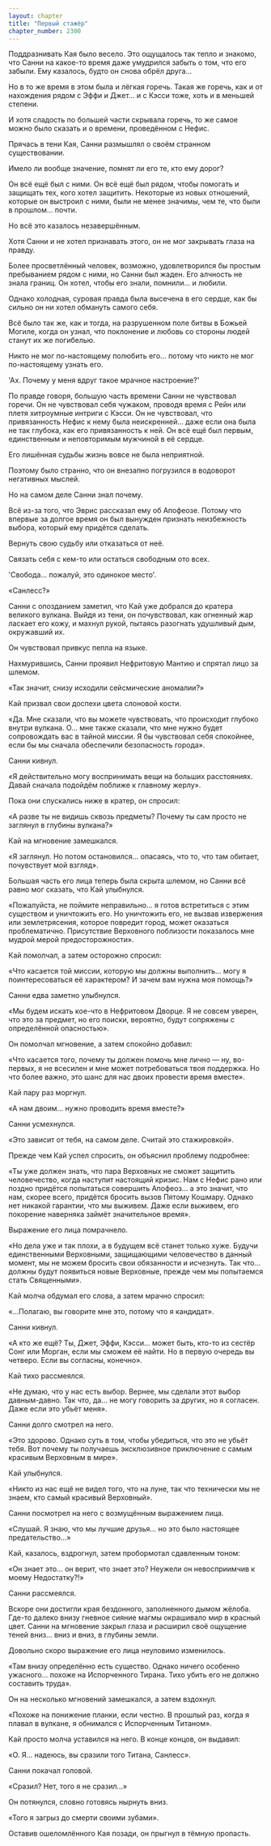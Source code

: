 ```yaml
---
layout: chapter
title: "Первый стажёр"
chapter_number: 2300
---
```




Поддразнивать Кая было весело. Это ощущалось так тепло и знакомо, что Санни на какое-то время даже умудрился забыть о том, что его забыли. Ему казалось, будто он снова обрёл друга...

Но в то же время в этом была и лёгкая горечь. Такая же горечь, как и от нахождения рядом с Эффи и Джет... и с Кэсси тоже, хоть и в меньшей степени.

И хотя сладость по большей части скрывала горечь, то же самое можно было сказать и о времени, проведённом с Нефис.

Прячась в тени Кая, Санни размышлял о своём странном существовании.

Имело ли вообще значение, помнят ли его те, кто ему дорог?

Он всё ещё был с ними. Он всё ещё был рядом, чтобы помогать и защищать тех, кого хотел защитить. Некоторые из новых отношений, которые он выстроил с ними, были не менее значимы, чем те, что были в прошлом... почти.

Но всё это казалось незавершённым.

Хотя Санни и не хотел признавать этого, он не мог закрывать глаза на правду.

Более просветлённый человек, возможно, удовлетворился бы простым пребыванием рядом с ними, но Санни был жаден. Его алчность не знала границ. Он хотел, чтобы его знали, помнили... и любили.

Однако холодная, суровая правда была высечена в его сердце, как бы сильно он ни хотел обмануть самого себя.

Всё было так же, как и тогда, на разрушенном поле битвы в Божьей Могиле, когда он узнал, что поклонение и любовь со стороны людей станут их же погибелью.

Никто не мог по-настоящему полюбить его... потому что никто не мог по-настоящему узнать его.

'Ах. Почему у меня вдруг такое мрачное настроение?'

По правде говоря, большую часть времени Санни не чувствовал горечи. Он не чувствовал себя чужаком, проводя время с Рейн или плетя хитроумные интриги с Кэсси. Он не чувствовал, что привязанность Нефис к нему была неискренней... даже если она была не так глубока, как его привязанность к ней. Он всё ещё был первым, единственным и неповторимым мужчиной в её сердце.

Его лишённая судьбы жизнь вовсе не была неприятной.

Поэтому было странно, что он внезапно погрузился в водоворот негативных мыслей.

Но на самом деле Санни знал почему.

Всё из-за того, что Эврис рассказал ему об Апофеозе. Потому что впервые за долгое время он был вынужден признать неизбежность выбора, который ему придётся сделать.

Вернуть свою судьбу или отказаться от неё.

Связать себя с кем-то или остаться свободным ото всех.

'Свобода... пожалуй, это одинокое место'.

«Санлесс?»

Санни с опозданием заметил, что Кай уже добрался до кратера великого вулкана. Выйдя из тени, он почувствовал, как огненный жар ласкает его кожу, и махнул рукой, пытаясь разогнать удушливый дым, окружавший их.

Он чувствовал привкус пепла на языке.

Нахмурившись, Санни проявил Нефритовую Мантию и спрятал лицо за шлемом.

«Так значит, снизу исходили сейсмические аномалии?»

Кай призвал свои доспехи цвета слоновой кости.

«Да. Мне сказали, что вы можете чувствовать, что происходит глубоко внутри вулкана. О... мне также сказали, что мне нужно будет сопровождать вас в тайной миссии. Я бы чувствовал себя спокойнее, если бы мы сначала обеспечили безопасность города».

Санни кивнул.

«Я действительно могу воспринимать вещи на больших расстояниях. Давай сначала подойдём поближе к главному жерлу».

Пока они спускались ниже в кратер, он спросил:

«А разве ты не видишь сквозь предметы? Почему ты сам просто не заглянул в глубины вулкана?»

Кай на мгновение замешкался.

«Я заглянул. Но потом остановился... опасаясь, что то, что там обитает, почувствует мой взгляд».

Большая часть его лица теперь была скрыта шлемом, но Санни всё равно мог сказать, что Кай улыбнулся.

«Пожалуйста, не поймите неправильно... я готов встретиться с этим существом и уничтожить его. Но уничтожить его, не вызвав извержения или землетрясения, которое повредит город, может оказаться проблематично. Присутствие Верховного поблизости показалось мне мудрой мерой предосторожности».

Кай помолчал, а затем осторожно спросил:

«Что касается той миссии, которую мы должны выполнить... могу я поинтересоваться её характером? И зачем вам нужна моя помощь?»

Санни едва заметно улыбнулся.

«Мы будем искать кое-что в Нефритовом Дворце. Я не совсем уверен, что это за предмет, но его поиски, вероятно, будут сопряжены с определённой опасностью».

Он помолчал мгновение, а затем спокойно добавил:

«Что касается того, почему ты должен помочь мне лично — ну, во-первых, я не всесилен и мне может потребоваться твоя поддержка. Но что более важно, это шанс для нас двоих провести время вместе».

Кай пару раз моргнул.

«А нам двоим... нужно проводить время вместе?»

Санни усмехнулся.

«Это зависит от тебя, на самом деле. Считай это стажировкой».

Прежде чем Кай успел спросить, он объяснил проблему подробнее:

«Ты уже должен знать, что пара Верховных не сможет защитить человечество, когда наступит настоящий кризис. Нам с Нефис рано или поздно придётся попытаться совершить Апофеоз... а это значит, что нам, скорее всего, придётся бросить вызов Пятому Кошмару. Однако нет никакой гарантии, что мы выживем. Даже если выживем, его покорение наверняка займёт значительное время».

Выражение его лица помрачнело.

«Но дела уже и так плохи, а в будущем всё станет только хуже. Будучи единственными Верховными, защищающими человечество в данный момент, мы не можем бросить свои обязанности и исчезнуть. Так что... должны будут появиться новые Верховные, прежде чем мы попытаемся стать Священными».

Кай молча обдумал его слова, а затем мрачно спросил:

«...Полагаю, вы говорите мне это, потому что я кандидат».

Санни кивнул.

«А кто же ещё? Ты, Джет, Эффи, Кэсси... может быть, кто-то из сестёр Сонг или Морган, если мы сможем её найти. Но в первую очередь вы четверо. Если вы согласны, конечно».

Кай тихо рассмеялся.

«Не думаю, что у нас есть выбор. Вернее, мы сделали этот выбор давным-давно. Так что, да... не могу говорить за других, но я согласен. Даже если это убьёт меня».

Санни долго смотрел на него.

«Это здорово. Однако суть в том, чтобы убедиться, что это не убьёт тебя. Вот почему ты получаешь эксклюзивное приключение с самым красивым Верховным в мире».

Кай улыбнулся.

«Никто из нас ещё не видел того, что на луне, так что технически мы не знаем, кто самый красивый Верховный».

Санни посмотрел на него с возмущённым выражением лица.

«Слушай. Я знаю, что мы лучшие друзья... но это было настоящее предательство...»

Кай, казалось, вздрогнул, затем пробормотал сдавленным тоном:

«Он знает это... он верит, что знает это? Неужели он невосприимчив к моему Недостатку?!»

Санни рассмеялся.

Вскоре они достигли края бездонного, заполненного дымом жёлоба. Где-то далеко внизу гневное сияние магмы окрашивало мир в красный цвет. Санни на мгновение закрыл глаза и расширил своё ощущение теней вниз... вниз и вниз, в глубины земли.

Довольно скоро выражение его лица неуловимо изменилось.

«Там внизу определённо есть существо. Однако ничего особенно ужасного... похоже на Испорченного Тирана. Тихо убить его не должно составить труда».

Он на несколько мгновений замешкался, а затем вздохнул.

«Похоже на понижение планки, если честно. В прошлый раз, когда я плавал в вулкане, я обнимался с Испорченным Титаном».

Кай просто молча уставился на него. В конце концов, он выдавил:

«О. Я... надеюсь, вы сразили того Титана, Санлесс».

Санни покачал головой.

«Сразил? Нет, того я не сразил...»

Он потянулся, словно готовясь нырнуть вниз.

«Того я загрыз до смерти своими зубами».

Оставив ошеломлённого Кая позади, он прыгнул в тёмную пропасть.

